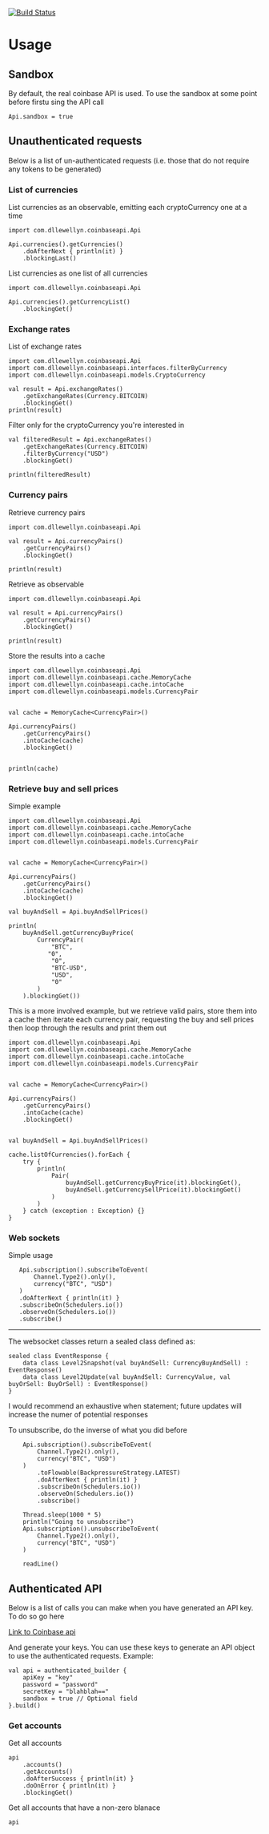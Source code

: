 [![Build Status](https://travis-ci.org/dllewellyn/coinbaseAPI.svg?branch=master)](https://travis-ci.org/dllewellyn/coinbaseAPI)

# Usage

## Sandbox

By default, the real coinbase API is used. To use the sandbox
at some point before firstu sing the API call

```
Api.sandbox = true
```


## Unauthenticated requests

Below is a list of un-authenticated requests (i.e. those that do not require any tokens to be generated)

### List of currencies

List currencies as an observable, emitting each
cryptoCurrency one at a time

```
import com.dllewellyn.coinbaseapi.Api

Api.currencies().getCurrencies()
    .doAfterNext { println(it) }
    .blockingLast()
```

List currencies as one list of all currencies

```
import com.dllewellyn.coinbaseapi.Api

Api.currencies().getCurrencyList()
    .blockingGet()
```

### Exchange rates

List of exchange rates 
```
import com.dllewellyn.coinbaseapi.Api
import com.dllewellyn.coinbaseapi.interfaces.filterByCurrency
import com.dllewellyn.coinbaseapi.models.CryptoCurrency

val result = Api.exchangeRates()
    .getExchangeRates(Currency.BITCOIN)
    .blockingGet()
println(result)

```

Filter only for the cryptoCurrency you're interested in 

```
val filteredResult = Api.exchangeRates()
    .getExchangeRates(Currency.BITCOIN)
    .filterByCurrency("USD")
    .blockingGet()

println(filteredResult)
```

### Currency pairs

Retrieve currency pairs

```
import com.dllewellyn.coinbaseapi.Api

val result = Api.currencyPairs()
    .getCurrencyPairs()
    .blockingGet()

println(result)
```

Retrieve as observable

```
import com.dllewellyn.coinbaseapi.Api

val result = Api.currencyPairs()
    .getCurrencyPairs()
    .blockingGet()

println(result)
```

Store the results into a cache

```
import com.dllewellyn.coinbaseapi.Api
import com.dllewellyn.coinbaseapi.cache.MemoryCache
import com.dllewellyn.coinbaseapi.cache.intoCache
import com.dllewellyn.coinbaseapi.models.CurrencyPair


val cache = MemoryCache<CurrencyPair>()

Api.currencyPairs()
    .getCurrencyPairs()
    .intoCache(cache)
    .blockingGet()


println(cache)
```

### Retrieve buy and sell prices
Simple example  
```
import com.dllewellyn.coinbaseapi.Api
import com.dllewellyn.coinbaseapi.cache.MemoryCache
import com.dllewellyn.coinbaseapi.cache.intoCache
import com.dllewellyn.coinbaseapi.models.CurrencyPair


val cache = MemoryCache<CurrencyPair>()

Api.currencyPairs()
    .getCurrencyPairs()
    .intoCache(cache)
    .blockingGet()

val buyAndSell = Api.buyAndSellPrices()

println(
    buyAndSell.getCurrencyBuyPrice(
        CurrencyPair(
            "BTC",
           "0",
            "0",
            "BTC-USD",
            "USD",
            "0"
        )
    ).blockingGet())
```
This is a more involved example, but we retrieve valid pairs, store them into a cache
then iterate each currency pair, requesting the buy and sell prices
then loop through the results and print them out

```
import com.dllewellyn.coinbaseapi.Api
import com.dllewellyn.coinbaseapi.cache.MemoryCache
import com.dllewellyn.coinbaseapi.cache.intoCache
import com.dllewellyn.coinbaseapi.models.CurrencyPair


val cache = MemoryCache<CurrencyPair>()

Api.currencyPairs()
    .getCurrencyPairs()
    .intoCache(cache)
    .blockingGet()


val buyAndSell = Api.buyAndSellPrices()

cache.listOfCurrencies().forEach {
    try {
        println(
            Pair(
                buyAndSell.getCurrencyBuyPrice(it).blockingGet(),
                buyAndSell.getCurrencySellPrice(it).blockingGet()
            )
        )
    } catch (exception : Exception) {}
}
```

### Web sockets

Simple usage

```
   Api.subscription().subscribeToEvent(
       Channel.Type2().only(),
       currency("BTC", "USD")
   )
   .doAfterNext { println(it) }
   .subscribeOn(Schedulers.io())
   .observeOn(Schedulers.io())
   .subscribe()
```

***
The websocket classes return a sealed class defined as:

```
sealed class EventResponse {
    data class Level2Snapshot(val buyAndSell: CurrencyBuyAndSell) : EventResponse()
    data class Level2Update(val buyAndSell: CurrencyValue, val buyOrSell: BuyOrSell) : EventResponse()
}
```

I would recommend an exhaustive when statement; future updates will increase the numer of potential responses

To unsubscribe, do the inverse of what you did before

```
    Api.subscription().subscribeToEvent(
        Channel.Type2().only(),
        currency("BTC", "USD")
    )
        .toFlowable(BackpressureStrategy.LATEST)
        .doAfterNext { println(it) }
        .subscribeOn(Schedulers.io())
        .observeOn(Schedulers.io())
        .subscribe()

    Thread.sleep(1000 * 5)
    println("Going to unsubscribe")
    Api.subscription().unsubscribeToEvent(
        Channel.Type2().only(),
        currency("BTC", "USD")
    )

    readLine()
```

## Authenticated API

Below is a list of calls you can make when you have generated an API key. To do so go here

[Link to Coinbase api](https://pro.coinbase.com/profile/api)

And generate your keys. You can use these keys to generate an API object to use the authenticated requests. Example:

```
val api = authenticated_builder {
    apiKey = "key"
    password = "password"
    secretKey = "blahblah=="
    sandbox = true // Optional field
}.build()
```

### Get accounts

Get all accounts

```
api
    .accounts()
    .getAccounts()
    .doAfterSuccess { println(it) }
    .doOnError { println(it) }
    .blockingGet()
```

Get all accounts that have a non-zero blanace

```
api
```